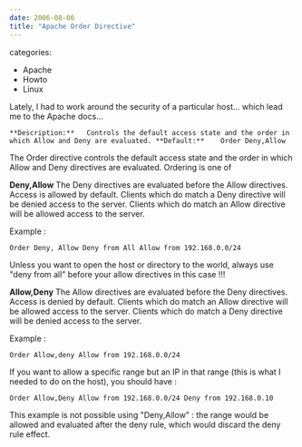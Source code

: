 ```yaml
---
date: 2006-08-06
title: "Apache Order Directive"
---
```








categories:
- Apache
- Howto
- Linux


Lately, I had to work around the security of a particular host... which lead me to the Apache docs...

`**Description:**	Controls the default access state and the order in which Allow and Deny are evaluated.
**Default:**	Order Deny,Allow`

The Order directive controls the default access state and the order in which Allow and Deny directives are evaluated. Ordering is one of

**Deny,Allow**
The Deny directives are evaluated before the Allow directives. 
Access is allowed by default. 
Clients which do match a Deny directive will be denied access to the server.
Clients which do match an Allow directive will be allowed access to the server.

Example : 

`Order Deny, Allow
Deny from All
Allow from 192.168.0.0/24`

Unless you want to open the host or directory to the world, always use "deny from all" before your allow directives in this case !!!

**Allow,Deny**
The Allow directives are evaluated before the Deny directives. 
Access is denied by default. 
Clients which do match an Allow directive will be allowed access to the server.
Clients which do match a Deny directive will be denied access to the server.

Example :

`Order Allow,deny
Allow from 192.168.0.0/24`

If you want to allow a specific range but an IP in that range (this is what I needed to do on the host), you should have :

`Order Allow,Deny
Allow from 192.168.0.0/24
Deny from 192.168.0.10`

This example is not possible using "Deny,Allow" : the range would be allowed and evaluated after the deny rule, which would discard the deny rule effect.
